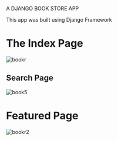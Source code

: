A DJANGO BOOK STORE APP

This app was built using Django Framework

<h1>The Index Page</h1>

![bookr](https://github.com/TrinityYaw/BookrApp/assets/136312490/45aa4d82-8dca-441c-9dd0-5de30ec81413)
<br>

<h2>Search Page</h2>

![book5](https://github.com/TrinityYaw/BookrApp/assets/136312490/348cc609-525e-4eb0-9756-296b52fc37fa)

<h1>Featured Page</h1>

![bookr2](https://github.com/TrinityYaw/BookrApp/assets/136312490/c1be7fe9-3506-476d-8e07-605a00e13429)
